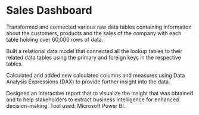 # Sales Dashboard

Transformed and connected various raw data tables containing information about the customers, products and the sales of the company with each table holding over 60,000 rows of data.

Built a relational data model that connected all the lookup tables to their related data tables using the primary and foreign keys in the respective tables.

Calculated and added new calculated columns and measures using Data Analysis Expressions (DAX) to provide further insight into the data.

Designed an interactive report that to visualize the insight that was obtained and to help stakeholders to extract business intelligence for enhanced decision-making. Tool used: Microsoft Power BI.
